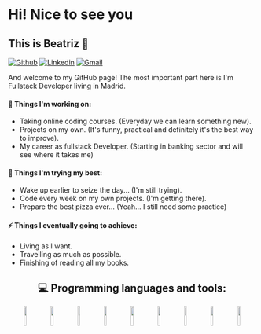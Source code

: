 # Hi! Nice to see you 
## This is Beatriz 👋

[![Github](https://img.shields.io/badge/-Github-000?style=flat&logo=Github&logoColor=white)](https://github.com/Bemart93)
[![Linkedin](https://img.shields.io/badge/-LinkedIn-blue?style=flat&logo=Linkedin&logoColor=white)](https://www.linkedin.com/in/beatriz-martinez-larrucea/)
[![Gmail](https://img.shields.io/badge/-Gmail-c14438?style=flat&logo=Gmail&logoColor=white)](mailto:bemart93@gmail.com)

And welcome to my GitHub page! The most important part here is I'm Fullstack Developer living in Madrid.

#### 🔭 Things I'm working on: 
- Taking online coding courses. (Everyday we can learn something new). 
- Projects on my own. (It's funny, practical and definitely it's the best way to improve).
- My career as fullstack Developer. (Starting in banking sector and will see where it takes me) 

#### 🌱 Things I'm trying my best: 
- Wake up earlier to seize the day... (I'm still trying).
- Code every week on my own projects. (I'm getting there).
- Prepare the best pizza ever... (Yeah... I still need some practice)

#### ⚡ Things I eventually going to achieve: 
- Living as I want.
- Travelling as much as possible.
- Finishing of reading all my books.

<h2 align="center">
  💻 Programming languages and tools:
</h2>
<p align="center">
<code><img width="10%" src="[https://www.vectorlogo.zone/logos/w3_html5/w3_html5-icon.svg]"></code>
<code><img width="10%" src="[https://www.vectorlogo.zone/logos/w3_css/w3_css-icon.svg]"></code>
<code><img width="10%" src="[https://www.vectorlogo.zone/logos/sass-lang/sass-lang-icon.svg]"></code>
<code><img width="10%" src="[https://www.vectorlogo.zone/logos/javascript/javascript-icon.svg]"></code>
<code><img width="10%" src="[https://www.vectorlogo.zone/logos/reactjs/reactjs-icon.svg]"></code>
<code><img width="10%" src="[https://www.vectorlogo.zone/logos/angular/angular-icon.svg]"></code>
<code><img width="10%" src="[https://www.vectorlogo.zone/logos/typescriptlang/typescriptlang-icon.svg]"></code>
<code><img width="10%" src="[https://www.vectorlogo.zone/logos/nodejs/nodejs-icon.svg]"></code>
<code><img width="10%" src="[https://www.vectorlogo.zone/logos/nodejs/nodejs-icon.svg]"></code>

</p>



<!--
**Bemart93/Bemart93** is a ✨ _special_ ✨ repository because its `README.md` (this file) appears on your GitHub profile.

Here are some ideas to get you started:

- 🔭 I’m currently working on ...
- 🌱 I’m currently learning ...
- 👯 I’m looking to collaborate on ...
- 🤔 I’m looking for help with ...
- 💬 Ask me about ...
- 📫 How to reach me: ...
- 😄 Pronouns: ...
- ⚡ Fun fact: ...
-->
